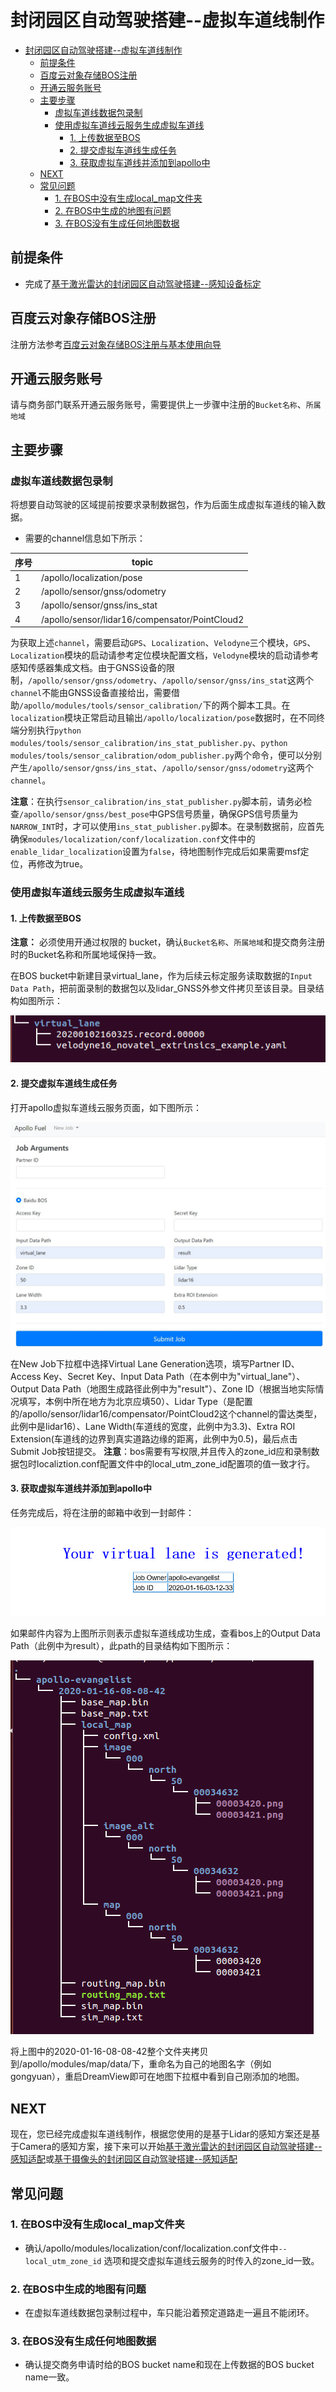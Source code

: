 # 封闭园区自动驾驶搭建--虚拟车道线制作

- [封闭园区自动驾驶搭建--虚拟车道线制作](#封闭园区自动驾驶搭建--虚拟车道线制作)
  - [前提条件](#前提条件)
  - [百度云对象存储BOS注册](#百度云对象存储bos注册)
  - [开通云服务账号](#开通云服务账号)
  - [主要步骤](#主要步骤)
    - [虚拟车道线数据包录制](#虚拟车道线数据包录制)
    - [使用虚拟车道线云服务生成虚拟车道线](#使用虚拟车道线云服务生成虚拟车道线)
      - [1. 上传数据至BOS](#1-上传数据至bos)
      - [2. 提交虚拟车道线生成任务](#2-提交虚拟车道线生成任务)
      - [3. 获取虚拟车道线并添加到apollo中](#3-获取虚拟车道线并添加到apollo中)
  - [NEXT](#next)
  - [常见问题](#常见问题)
    - [1. 在BOS中没有生成local_map文件夹](#1-在bos中没有生成local_map文件夹)
    - [2. 在BOS中生成的地图有问题](#2-在bos中生成的地图有问题)
    - [3. 在BOS没有生成任何地图数据](#3-在bos没有生成任何地图数据)

## 前提条件

 - 完成了[基于激光雷达的封闭园区自动驾驶搭建--感知设备标定](Sensor_Calibration_cn.md)

## 百度云对象存储BOS注册
注册方法参考[百度云对象存储BOS注册与基本使用向导](../../Apollo_Fuel/Apply_BOS_Account_cn.md)

## 开通云服务账号
请与商务部门联系开通云服务账号，需要提供上一步骤中注册的`Bucket名称`、`所属地域`
 
## 主要步骤

### 虚拟车道线数据包录制

将想要自动驾驶的区域提前按要求录制数据包，作为后面生成虚拟车道线的输入数据。

- 需要的channel信息如下所示：

|序号 | topic | 
|---|---|
|1|/apollo/localization/pose | 
|2|/apollo/sensor/gnss/odometry|
|3|/apollo/sensor/gnss/ins_stat|
|4|/apollo/sensor/lidar16/compensator/PointCloud2|

为获取上述`channel`，需要启动`GPS`、`Localization`、`Velodyne`三个模块，`GPS`、`Localization`模块的启动请参考定位模块配置文档，`Velodyne`模块的启动请参考感知传感器集成文档。由于GNSS设备的限制，`/apollo/sensor/gnss/odometry`、`/apollo/sensor/gnss/ins_stat`这两个`channel`不能由GNSS设备直接给出，需要借助`/apollo/modules/tools/sensor_calibration/`下的两个脚本工具。在`localization`模块正常启动且输出`/apollo/localization/pose`数据时，在不同终端分别执行`python modules/tools/sensor_calibration/ins_stat_publisher.py`、`python modules/tools/sensor_calibration/odom_publisher.py`两个命令，便可以分别产生`/apollo/sensor/gnss/ins_stat`、`/apollo/sensor/gnss/odometry`这两个`channel`。

**注意**：在执行`sensor_calibration/ins_stat_publisher.py`脚本前，请务必检查`/apollo/sensor/gnss/best_pose`中GPS信号质量，确保GPS信号质量为`NARROW_INT`时，才可以使用`ins_stat_publisher.py`脚本。在录制数据前，应首先确保`modules/localization/conf/localization.conf`文件中的`enable_lidar_localization`设置为`false`，待地图制作完成后如果需要msf定位，再修改为true。

### 使用虚拟车道线云服务生成虚拟车道线

#### 1. 上传数据至BOS

**注意：** 必须使用开通过权限的 bucket，确认`Bucket名称`、`所属地域`和提交商务注册时的Bucket名称和所属地域保持一致。

在BOS bucket中新建目录virtual_lane，作为后续云标定服务读取数据的`Input Data Path`，把前面录制的数据包以及lidar_GNSS外参文件拷贝至该目录。目录结构如图所示：

![virtual_lane_tree1](images/virtual_lane_tree1.png)

#### 2. 提交虚拟车道线生成任务

打开apollo虚拟车道线云服务页面，如下图所示：

![virtual_lane_fuel](images/virtual_lane_fuel.png)

在New Job下拉框中选择Virtual Lane Generation选项，填写Partner ID、Access Key、Secret Key、Input Data Path（在本例中为"virtual_lane"）、Output Data Path（地图生成路径此例中为"result"）、Zone ID（根据当地实际情况填写，本例中所在地方为北京应填50）、Lidar Type（是配置的/apollo/sensor/lidar16/compensator/PointCloud2这个channel的雷达类型，此例中是lidar16）、Lane Width(车道线的宽度，此例中为3.3)、Extra ROI Extension(车道线的边界到真实道路边缘的距离，此例中为0.5)，最后点击Submit Job按钮提交。
**注意**：bos需要有写权限,并且传入的zone_id应和录制数据包时localiztion.conf配置文件中的local_utm_zone_id配置项的值一致才行。

#### 3. 获取虚拟车道线并添加到apollo中

任务完成后，将在注册的邮箱中收到一封邮件：

![virtual_lane_email](images/virtual_lane_email.png)

如果邮件内容为上图所示则表示虚拟车道线成功生成，查看bos上的Output Data Path（此例中为result），此path的目录结构如下图所示：

![virtual_lane_tree2](images/virtual_lane_tree2.png)

将上图中的2020-01-16-08-08-42整个文件夹拷贝到/apollo/modules/map/data/下，重命名为自己的地图名字（例如gongyuan），重启DreamView即可在地图下拉框中看到自己刚添加的地图。
## NEXT
现在，您已经完成虚拟车道线制作，根据您使用的是基于Lidar的感知方案还是基于Camera的感知方案，接下来可以开始[基于激光雷达的封闭园区自动驾驶搭建--感知适配](Perception_Configuration_cn.md)或[基于摄像头的封闭园区自动驾驶搭建--感知适配](../Camera_Based_Auto_Driving/Perception_Configuration_cn.md)

## 常见问题
### 1. 在BOS中没有生成local_map文件夹
* 确认/apollo/modules/localization/conf/localization.conf文件中`--local_utm_zone_id` 选项和提交虚拟车道线云服务的时传入的zone_id一致。
### 2. 在BOS中生成的地图有问题
* 在虚拟车道线数据包录制过程中，车只能沿着预定道路走一遍且不能闭环。
### 3. 在BOS没有生成任何地图数据
* 确认提交商务申请时给的BOS bucket name和现在上传数据的BOS bucket name一致。